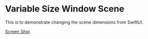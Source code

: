 # Variable Size Window Scene

This is to demonstrate changing the scene dimensions from SwiftUI.

[Screen Shot](VariableSizeWindowScene.png)

